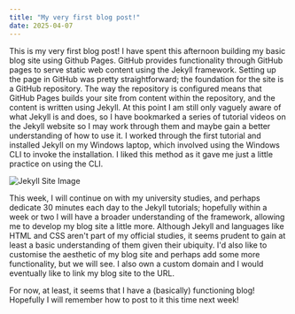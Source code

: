 ```yaml
---
title: "My very first blog post!"
date: 2025-04-07
---
```

This is my very first blog post! I have spent this afternoon building my basic blog site using Github Pages. GitHub provides functionality through GitHub pages to serve static web content using the Jekyll framework. Setting up the page in GitHub was pretty straightforward; the foundation for the site is a GitHub repository. The way the repository is configured means that GitHub Pages builds your site from content within the repository, and the content is written using Jekyll. At this point I am still only vaguely aware of what Jekyll is and does, so I have bookmarked a series of tutorial videos on the Jekyll website so I may work through them and maybe gain a better understanding of how to use it. I worked through the first tutorial and installed Jekyll on my Windows laptop, which involved using the Windows CLI to invoke the installation. I liked this method as it gave me just a little practice on using the CLI.

<img src="/assets/images/jekyllscreen.JPEG" alt="Jekyll Site Image" class="blog-image" />

This week, I will continue on with my university studies, and perhaps dedicate 30 minutes each day to the Jekyll tutorials; hopefully within a week or two I will have a broader understanding of the framework, allowing me to develop my blog site a little more. Although Jekyll and languages like HTML and CSS aren't part of my official studies, it seems prudent to gain at least a basic understanding of them given their ubiquity. I'd also like to customise the aesthetic of my blog site and perhaps add some more functionality, but we will see. I also own a custom domain and I would eventually like to link my blog site to the URL.

For now, at least, it seems that I have a (basically) functioning blog! Hopefully I will remember how to post to it this time next week!
